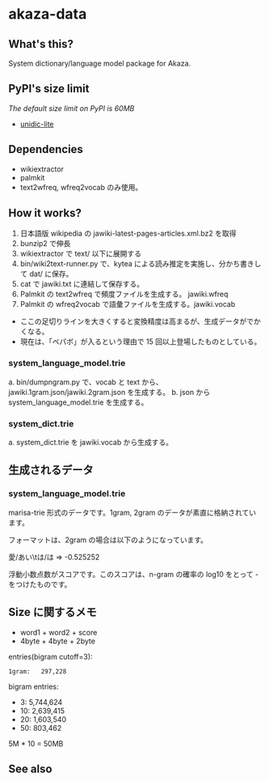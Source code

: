 # akaza-data

## What's this?

System dictionary/language model package for Akaza.

## PyPI's size limit

*The default size limit on PyPI is 60MB*

 * [unidic-lite](https://www.dampfkraft.com/code/distributing-large-files-with-pypi.html)

## Dependencies

 * wikiextractor
 * palmkit
  * text2wfreq, wfreq2vocab のみ使用。

## How it works?

 1. 日本語版 wikipedia の jawiki-latest-pages-articles.xml.bz2 を取得
 2. bunzip2 で伸長
 3. wikiextractor で text/ 以下に展開する
 4. bin/wiki2text-runner.py で、kytea による読み推定を実施し、分かち書きして dat/ に保存。
 5. cat で jawiki.txt に連結して保存する。
 6. Palmkit の text2wfreq で頻度ファイルを生成する。 jawiki.wfreq
 7. Palmkit の wfreq2vocab で語彙ファイルを生成する。jawiki.vocab
   * ここの足切りラインを大きくすると変換精度は高まるが、生成データがでかくなる。
   * 現在は、「ペパボ」が入るという理由で 15 回以上登場したものとしている。

### system_language_model.trie

 a. bin/dumpngram.py で、vocab と text から、jawiki.1gram.json/jawiki.2gram.json を生成する。
 b. json から system_language_model.trie を生成する。

### system_dict.trie

 a. system_dict.trie を jawiki.vocab から生成する。

## 生成されるデータ

### system_language_model.trie

marisa-trie 形式のデータです。1gram, 2gram のデータが素直に格納されています。

フォーマットは、2gram の場合は以下のようになっています。

  愛/あい\tは/は   => -0.525252

浮動小数点数がスコアです。このスコアは、n-gram の確率の log10 をとって - をつけたものです。

## Size に関するメモ

 * word1 + word2 + score
 * 4byte + 4byte + 2byte

entries(bigram cutoff=3):

    1gram:   297,228

bigram entries:

 -  3: 5,744,624
 - 10: 2,639,415
 - 20: 1,603,540
 - 50:   803,462

5M * 10 = 50MB

## See also

